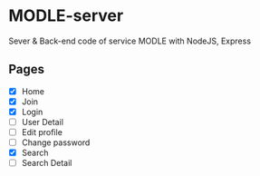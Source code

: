 # MODLE-server

Sever & Back-end code of service MODLE with NodeJS, Express

## Pages

- [x] Home
- [x] Join
- [x] Login
- [ ] User Detail
- [ ] Edit profile
- [ ] Change password
- [x] Search
- [ ] Search Detail
